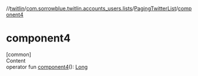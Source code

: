 //[twitlin](../../index.md)/[com.sorrowblue.twitlin.accounts_users.lists](../index.md)/[PagingTwitterList](index.md)/[component4](component4.md)



# component4  
[common]  
Content  
operator fun [component4](component4.md)(): [Long](https://kotlinlang.org/api/latest/jvm/stdlib/kotlin/-long/index.html)  



